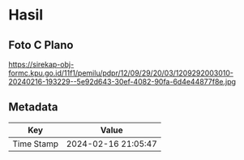 # Hasil

## Foto C Plano

https://sirekap-obj-formc.kpu.go.id/11f1/pemilu/pdpr/12/09/29/20/03/1209292003010-20240216-193229--5e92d643-30ef-4082-90fa-6d4e44877f8e.jpg


## Metadata

| Key        | Value               |
| ---------- | ------------------- |
| Time Stamp | 2024-02-16 21:05:47 |



